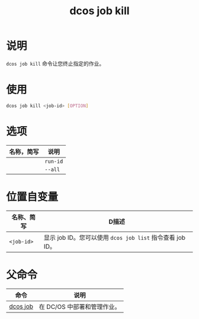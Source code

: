 ﻿---
layout: layout.pug
navigationTitle: dcos job kill
title: dcos job kill
menuWeight: 2
excerpt: 结束 DC/OS 作业
enterprise: false
---


# 说明
`dcos job kill` 命令让您终止指定的作业。

# 使用

```bash
dcos job kill <job-id> [OPTION]
```

# 选项

| 名称，简写 | 说明 |
|---------|-------------|
| | `run-id` | 作业运行 ID。|
| | `--all` | 终止所有运行的作业。|

# 位置自变量

| 名称、简写 | D描述 |
|---------|-------------|
| `<job-id>`   |  显示 job ID。您可以使用 `dcos job list` 指令查看 job ID。|

# 父命令

| 命令 | 说明 |
|---------|-------------|
|  [dcos job](/cn/1.11/cli/command-reference/dcos-job/)  | 在 DC/OS 中部署和管理作业。|
